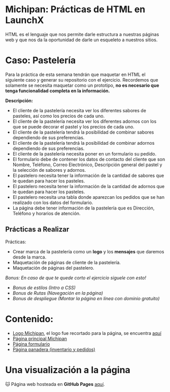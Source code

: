 # Michipan: Prácticas de HTML en LaunchX

HTML es el lenguaje que nos permite darle estructura a nuestras páginas web y que nos da la oportunidad de darle un esqueleto a nuestros sitios.

# ****Caso: Pastelería****

Para la práctica de esta semana tendrán que maquetar en HTML el siguiente caso y generar su repositorio con el ejercicio. Recordemos que solamente se necesita maquetar como un prototipo, **no es necesario que tenga funcionalidad completa en la información.**

**Descripción:**

- El cliente de la pastelería necesita ver los diferentes sabores de pasteles, así como los precios de cada uno.
- El cliente de la pastelería necesita ver los diferentes adornos con los que se puede decorar el pastel y los precios de cada uno.
- El cliente de la pastelería tendrá la posibilidad de combinar sabores dependiendo de sus preferencias.
- El cliente de la pastelería tendrá la posibilidad de combinar adornos dependiendo de sus preferencias.
- El cliente de la pastelería necesita poner en un formulario su pedido.
- El formulario debe de contener los datos de contacto del cliente que son Nombre, Teléfono, Correo Electrónico, Descripción general del pastel y la selección de sabores y adornos.
- El pastelero necesita tener la información de la cantidad de sabores que le quedan para hacer los pasteles.
- El pastelero necesita tener la información de la cantidad de adornos que le quedan para hacer los pasteles.
- El pastelero necesita una tabla donde aparezcan los pedidos que se han realizado con los datos del formulario.
- La página debe tener información de la pastelería que es Dirección, Teléfono y horarios de atención.

## **Prácticas a Realizar**

Prácticas:

- Crear marca de la pastelería como un **logo** y los **mensajes** que daremos desde la marca.
- Maquetación de páginas de cliente de la pastelería.
- Maquetación de páginas del pastelero.

*Bonus: En caso de que te quede corto el ejercicio siguele con esto!*

- *Bonus de estilos (Intro a CSS)*
- *Bonus de Rutas (Navegación en la página)*
- *Bonus de despliegue (Montar la página en línea con dominio gratuito)*

# Contenido:
- [Logo Michipan](https://github.com/semilun4/LaunchX_Michipan/blob/master/Michipan.png), el logo fue recortado para la página, se encuentra [aquí](https://github.com/semilun4/LaunchX_Michipan/blob/master/michi.png)
- [Página principal Michipan](https://github.com/semilun4/LaunchX_Michipan/blob/master/index.html)
- [Página formulario](https://github.com/semilun4/LaunchX_Michipan/blob/master/formulario.html)
- [Página panadera (inventario y pedidos)](https://github.com/semilun4/LaunchX_Michipan/blob/master/pastelera.html)

# Una visualización a la página
🐱
Página web hosteada en **GitHub Pages** [aquí](https://semilun4.github.io/LaunchX_Michipan/).
